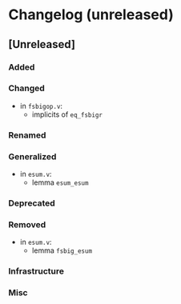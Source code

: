 # Changelog (unreleased)

## [Unreleased]

### Added

### Changed

- in `fsbigop.v`:
  + implicits of `eq_fsbigr`

### Renamed

### Generalized

- in `esum.v`:
  + lemma `esum_esum`

### Deprecated

### Removed

- in `esum.v`:
  + lemma `fsbig_esum`

### Infrastructure

### Misc
